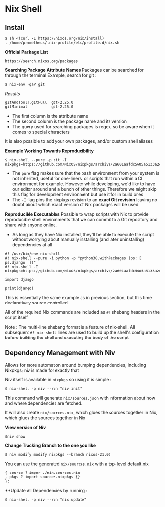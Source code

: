 # Nix Shell


## Install
```
$ sh <(curl -L https://nixos.org/nix/install)
. /home/prometheus/.nix-profile/etc/profile.d/nix.sh
```

**Official Package List**
```
https://search.nixos.org/packages
```

**Searching Package Attribute Names**
Packages can be searched for through the terminal
Example, search for git :
```
$ nix-env -qaP git
```

*Results*
```
gitAndTools.gitFull  git-2.25.0
gitMinimal           git-2.25.0
```
- The first column is the attribute name
- The second column is the package name and its version
- The query used for searching packages is regex, so be aware when it comes to
  special characters

It is also possible to add your own packages, and/or custom shell aliases


**Example Working Towards Reproducibility**
```
$ nix-shell --pure -p git -I nixpkgs=https://github.com/NixOS/nixpkgs/archive/2a601aafdc5605a5133a2ca506a34a3a73377247.tar.gz
```
- The ```pure``` flag makes sure that the bash environment from your system is
  not inherited, useful for one-liners, or scripts that run within a CI
  environment for example. However while developing, we'd like to have our
  editor around and a bunch of other things. Therefore we might skip this flag
  for development environment but use it for in build ones
- The ```-I``` flag pins the nixpkgs revision to an **exact Git revision**
  leaving no doubt about which exact version of Nix packages will be used


**Reproducible Executables**
Possible to wrap scripts with Nix to provide reproducible shell environments
that we can commit to a Git repository and share with anyone online.

- As long as they have Nix installed, they'll be able to execute the script
  without worrying about manually installing (and later uninstalling)
  dependencies at all

```
#! /usr/bin/env nix-shell
#! nix-shell --pure -i python -p "python38.withPackages (ps: [ ps.django  ])"
#! nix-shell -I
nixpkgs=https://github.com/NixOS/nixpkgs/archive/2a601aafdc5605a5133a2ca506a34a3a73377247.tar.gz

import django

print(django)
```

This is essentially the same example as in previous section, but this time
declaratively source controlled

All of the required Nix commands are included as ```#!``` shebang headers in the
script itself

Note : The multi-line shebang format is a feature of nix-shell. All subsequent ```#! nix-shell``` lines are used to build up the shell's configuration before
building the shell and executing the body of the script



## Dependency Management with Niv
Allows for more automation around bumping dependencies, including Nixpkgs; niv
is made for exactly that

Niv itself is available in ```nixpkgs``` so using it is simple :
```
$ nix-shell -p niv --run "niv init"
```
This command will generate ```nix/sources.json``` with information about how and
where dependencies are fetched.

It will also create ```nix/sources.nix```, which glues the sources together in
Nix, which glues the sources together in Nix

**View version of Niv**
```
$niv show
```

**Change Tracking Branch to the one you like**
```
$ niv modify modify nixpkgs --branch nixos-21.05
```

You can use the generated ```nix/sources.nix``` with a top-level default.nix
```
{ source ? impor ./nix/sources.nix
, pkgs ? import sources.nixpkgs {}
}:
```

**Update All Dependencies by running :
```
$ nix-shell -p niv --run "nix update"
```
